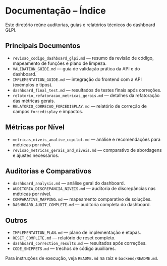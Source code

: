 # Documentação – Índice

Este diretório reúne auditorias, guias e relatórios técnicos do dashboard GLPI.

## Principais Documentos
- `revisao_codigo_dashboard_glpi.md` — resumo da revisão de código, mapeamento de funções e plano de limpeza.
- `VALIDATION_GUIDE.md` — guia de validação prática da API e do dashboard.
- `IMPLEMENTATION_GUIDE.md` — integração do frontend com a API (exemplos e tipos).
- `dashboard_final_test.md` — resultados de testes finais após correções.
- `relatorio_refatoracao_metricas_gerais.md` — detalhes da refatoração das métricas gerais.
- `RELATORIO_CORRECAO_FORCEDISPLAY.md` — relatório de correção de campos `forcedisplay` e impactos.

## Métricas por Nível
- `metricas_niveis_analise_copilot.md` — análise e recomendações para métricas por nível.
- `revisao_metricas_gerais_and_niveis.md` — comparativo de abordagens e ajustes necessários.

## Auditorias e Comparativos
- `dashboard_analysis.md` — análise geral do dashboard.
- `AUDITORIA_DISCREPANCIA_NIVEIS.md` — auditoria de discrepâncias nas métricas por nível.
- `COMPARATIVE_MAPPING.md` — mapeamento comparativo de soluções.
- `DASHBOARD_AUDIT_COMPLETE.md` — auditoria completa do dashboard.

## Outros
- `IMPLEMENTATION_PLAN.md` — plano de implementação e etapas.
- `RESET_COMPLETE.md` — relatório de reset completo.
- `dashboard_correction_results.md` — resultados após correções.
- `CODE_SNIPPETS.md` — trechos de código auxiliares.

Para instruções de execução, veja `README.md` na raiz e `backend/README.md`.
